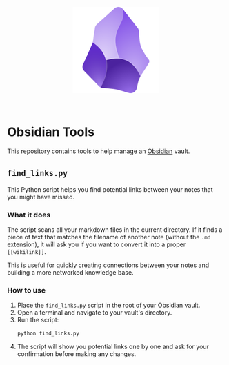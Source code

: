
<p align="center">
  <img src="res/obsidian_logo.png" alt="Obsidian Logo" width="200"/>
</p>
</br>


# Obsidian Tools

This repository contains tools to help manage an [Obsidian](https://obsidian.md/) vault.

## `find_links.py`

This Python script helps you find potential links between your notes that you might have missed.

### What it does

The script scans all your markdown files in the current directory. If it finds a piece of text that matches the filename of another note (without the `.md` extension), it will ask you if you want to convert it into a proper `[[wikilink]]`.

This is useful for quickly creating connections between your notes and building a more networked knowledge base.

### How to use

1.  Place the `find_links.py` script in the root of your Obsidian vault.
2.  Open a terminal and navigate to your vault's directory.
3.  Run the script:
    ```bash
    python find_links.py
    ```
4.  The script will show you potential links one by one and ask for your confirmation before making any changes.
